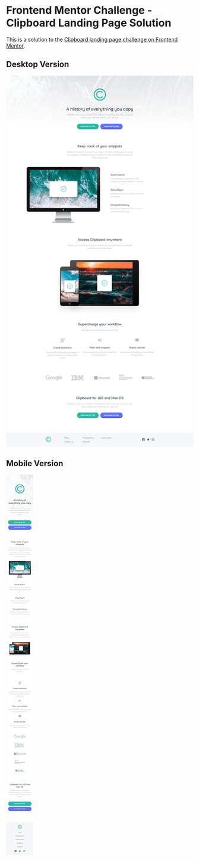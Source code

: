 # Frontend Mentor Challenge - Clipboard Landing Page Solution

This is a solution to the [Clipboard landing page challenge on Frontend Mentor](https://www.frontendmentor.io/challenges/clipboard-landing-page-5cc9bccd6c4c91111378ecb9).

## Desktop Version
![](./images/desktop.png)

## Mobile Version
![](./images/mobile.png)